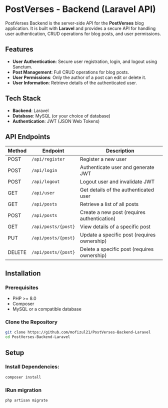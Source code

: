 # PostVerses - Backend (Laravel API)
PostVerses Backend is the server-side API for the **PostVerses** blog application. It is built with **Laravel** and provides a secure API for handling user authentication, CRUD operations for blog posts, and user permissions.

## Features
- **User Authentication**: Secure user registration, login, and logout using Sanctum.
- **Post Management**: Full CRUD operations for blog posts.
- **User Permissions**: Only the author of a post can edit or delete it.
- **User Information**: Retrieve details of the authenticated user.

## Tech Stack
- **Backend**: Laravel
- **Database**: MySQL (or your choice of database)
- **Authentication**: JWT (JSON Web Tokens)

## API Endpoints
| Method | Endpoint               | Description                                  |
|--------|------------------------|----------------------------------------------|
| POST   | `/api/register`        | Register a new user                          |
| POST   | `/api/login`           | Authenticate user and generate JWT           |
| POST   | `/api/logout`          | Logout user and invalidate JWT               |
| GET    | `/api/user`            | Get details of the authenticated user        |
| GET    | `/api/posts`           | Retrieve a list of all posts                 |
| POST   | `/api/posts`           | Create a new post (requires authentication)  |
| GET    | `/api/posts/{post}`    | View details of a specific post              |
| PUT    | `/api/posts/{post}`    | Update a specific post (requires ownership)  |
| DELETE | `/api/posts/{post}`    | Delete a specific post (requires ownership)  |

## Installation

### Prerequisites
- PHP >= 8.0
- Composer
- MySQL or a compatible database

### Clone the Repository
```bash
git clone https://github.com/mofizul21/PostVerses-Backend-Laravel
cd PostVerses-Backend-Laravel
```
## Setup

### Install Dependencies:
```bash
composer install
```

### IRun migration
```bash
php artisan migrate
```
